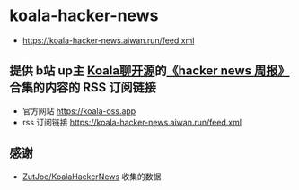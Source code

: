 # koala-hacker-news

- https://koala-hacker-news.aiwan.run/feed.xml

## 提供 b站 up主 [Koala聊开源](https://space.bilibili.com/489667127)的[《hacker news 周报》](https://space.bilibili.com/489667127/channel/collectiondetail?sid=249279)合集的内容的 RSS 订阅链接

- 官方网站 https://koala-oss.app
- rss 订阅链接 https://koala-hacker-news.aiwan.run/feed.xml

## 感谢

- [ZutJoe/KoalaHackerNews](https://github.com/ZutJoe/KoalaHackerNews) 收集的数据
